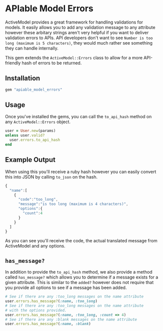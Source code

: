 # APIable Model Errors

ActiveModel provides a great framework for handling validations
for models. It easily allows you to add any validation message to
any attribute however these arbitary strings aren't very helpful
if you want to deliver validation errors to APIs. API developers
don't want to see `Number is too long (maximum is 5 characters)`,
they would much rather see something they can handle internally.

This gem extends the `ActiveModel::Errors` class to allow for a
more API-friendly hash of errors to be returned.

## Installation

```ruby
gem "apiable_model_errors"
```

## Usage

Once you've installed the gems, you can call the `to_api_hash`
method on any `ActiveModel::Errors` object.

```ruby
user = User.new(params)
unless user.valid?
  user.errors.to_api_hash
end
```

## Example Output

When using this you'll receive a ruby hash however you can easily
convert this into JSON by calling `to_json` on the hash.

```javascript
{
  "name":[
    {
      "code":"too_long",
      "message":"is too long (maximum is 4 characters)",
      "options":{
        "count":4
      }
    }
  ]
}
```

As you can see you'll receive the code, the actual translated
message from ActiveModel and any options.

## `has_message?`

In addition to provide the `to_api_hash` method, we also provide
a method called `has_message?` which allows you to determine if a
message exists for a given attribute. This is similar to the
`added?` however does not require that you provide all options to
see if a message has been added.

```ruby
# See if there are any :too_long messages on the name attribute
user.errors.has_message?(:name, :too_long)
# See if there are any :too_long messages on the name attribute
# with the options provided.
user.errors.has_message?(:name, :too_long, :count => 4)
# See if there are any :blank messages on the name attribute
user.errors.has_message?(:name, :blank)
```
